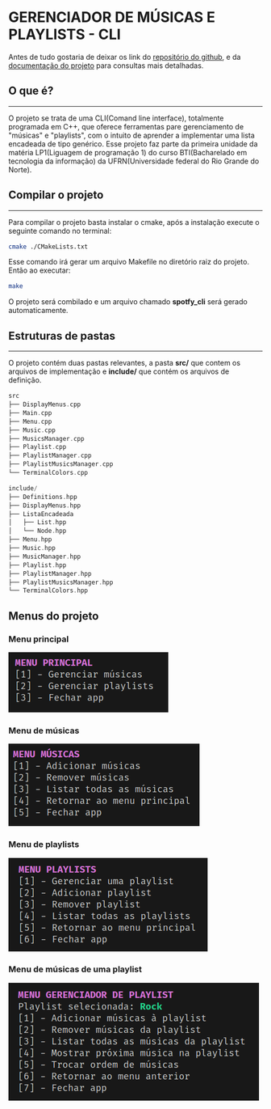 # GERENCIADOR DE MÚSICAS E PLAYLISTS - CLI

Antes de tudo gostaria de deixar os link do [repositório do github](https://github.com/lucasnike/LP1-PROJETO-SPOTFY-CLI), e da [documentação do projeto](https://lucasnike.github.io/LP1-PROJETO-SPOTFY-CLI/) para consultas mais detalhadas.
## O que é?
<hr/>

O projeto se trata de uma CLI(Comand line interface), totalmente programada em C++, que oferece ferramentas pare gerenciamento de "músicas" e "playlists", com o intuito de aprender a implementar uma lista encadeada de tipo genérico. Esse projeto faz parte da primeira unidade da matéria LP1(Liguagem de programação 1) do curso BTI(Bacharelado em tecnologia da informação) da UFRN(Universidade federal do Rio Grande do Norte).

## Compilar o projeto
<hr/>

Para compilar o projeto basta instalar o cmake, após a instalação execute o seguinte comando no terminal:

~~~bash
cmake ./CMakeLists.txt
~~~
Esse comando irá gerar um arquivo Makefile no diretório raiz do projeto. Então ao executar:
~~~bash
make
~~~
O projeto será combilado e um arquivo chamado **spotfy_cli** será gerado automaticamente.
## Estruturas de pastas
<hr/>

O projeto contém duas pastas relevantes, a pasta **src/** que contem os arquivos de implementação e **include/** que contém os arquivos de definição.
```c++
src
├── DisplayMenus.cpp
├── Main.cpp
├── Menu.cpp
├── Music.cpp
├── MusicsManager.cpp
├── Playlist.cpp
├── PlaylistManager.cpp
├── PlaylistMusicsManager.cpp
└── TerminalColors.cpp
```

```c++
include/
├── Definitions.hpp
├── DisplayMenus.hpp
├── ListaEncadeada
│   ├── List.hpp
│   └── Node.hpp
├── Menu.hpp
├── Music.hpp
├── MusicManager.hpp
├── Playlist.hpp
├── PlaylistManager.hpp
├── PlaylistMusicsManager.hpp
└── TerminalColors.hpp
```
## Menus do projeto

### Menu principal
![alt](./assets/main_menu.png)

### Menu de músicas
![alt](./assets/music_menu.png)

### Menu de playlists
![alt](./assets/playlists_menu.png)

### Menu de músicas de uma playlist
![alt](./assets/playlist_musics_menu.png)
